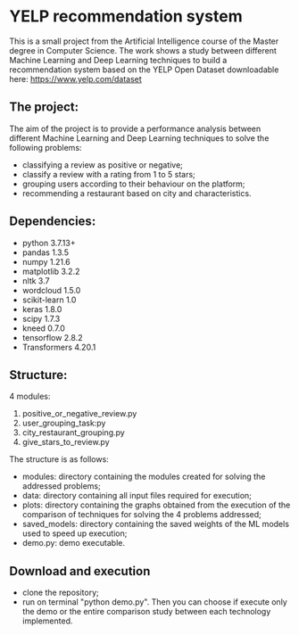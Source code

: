 # YELP recommendation system
This is a small project from the Artificial Intelligence course of the Master degree in Computer Science.
The work shows a study between different Machine Learning and Deep Learning techniques to build a recommendation system based on the YELP Open Dataset downloadable here: https://www.yelp.com/dataset




## The project:
The aim of the project is to provide a performance analysis between different Machine Learning and Deep Learning techniques to solve the following problems:
- classifying a review as positive or negative;
- classify a review with a rating from 1 to 5 stars;
- grouping users according to their behaviour on the platform;
- recommending a restaurant based on city and characteristics.



## Dependencies:
- python 3.7.13+
- pandas 1.3.5
- numpy 1.21.6
- matplotlib 3.2.2
- nltk 3.7
- wordcloud 1.5.0
- scikit-learn 1.0
- keras 1.8.0
- scipy 1.7.3
- kneed 0.7.0
- tensorflow 2.8.2
- Transformers 4.20.1


## Structure:
4 modules:
1) positive_or_negative_review.py
2) user_grouping_task:py
3) city_restaurant_grouping.py
4) give_stars_to_review.py


The structure is as follows:
- modules: directory containing the modules created for solving the addressed problems;
- data: directory containing all input files required for execution;
- plots: directory containing the graphs obtained from the execution of the comparison of techniques for solving the 4 problems addressed;
- saved_models: directory containing the saved weights of the ML models used to speed up execution;
- demo.py: demo executable.



## Download and execution
- clone the repository;
- run on terminal "python demo.py".
Then you can choose if execute only the demo or the entire comparison study between each technology implemented.
